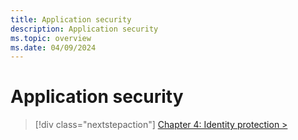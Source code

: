 ```yaml
---
title: Application security
description: Application security
ms.topic: overview
ms.date: 04/09/2024
---
```


# Application security

> [!div class="nextstepaction"]
> [Chapter 4: Identity protection >](identity-protection.md)